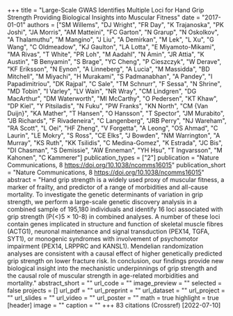 +++
title = "Large-Scale GWAS Identifies Multiple Loci for Hand Grip Strength Providing Biological Insights into Muscular Fitness"
date = "2017-01-01"
authors = ["SM Willems", "DJ Wright", "FR Day", "K Trajanoska", "PK Joshi", "JA Morris", "AM Matteini", "FC Garton", "N Grarup", "N Oskolkov", "A Thalamuthu", "M Mangino", "J Liu", "A Demirkan", "M Lek", "L Xu", "G Wang", "C Oldmeadow", "KJ Gaulton", "LA Lotta", "E Miyamoto-Mikami", "MA Rivas", "T White", "PR Loh", "M Aadahl", "N Amin", "JR Attia", "K Austin", "B Benyamin", "S Brage", "YC Cheng", "P Cieszczyk", "W Derave", "KF Eriksson", "N Eynon", "A Linneberg", "A Lucia", "M Massidda", "BD Mitchell", "M Miyachi", "H Murakami", "S Padmanabhan", "A Pandey", "I Papadimitriou", "DK Rajpal", "C Sale", "TM Schnurr", "F Sessa", "N Shrine", "MD Tobin", "I Varley", "LV Wain", "NR Wray", "CM Lindgren", "DG MacArthur", "DM Waterworth", "MI McCarthy", "O Pedersen", "KT Khaw", "DP Kiel", "Y Pitsiladis", "N Fuku", "PW Franks", "KN North", "CM {Van Duijn}", "KA Mather", "T Hansen", "O Hansson", "T Spector", "JM Murabito", "JB Richards", "F Rivadeneira", "C Langenberg", "JRB Perry", "NJ Wareham", "RA Scott", "L Oei", "HF Zheng", "V Forgetta", "A Leong", "OS Ahmad", "C Laurin", "LE Mokry", "S Ross", "CE Elks", "J Bowden", "NM Warrington", "A Murray", "KS Ruth", "KK Tsilidis", "C Medina-Gomez", "K Estrada", "JC Bis", "DI Chasman", "S Demissie", "AW Enneman", "YH Hsu", "T Ingvarsson", "M Kahonen", "C Kammerer"]
publication_types = ["2"]
publication = "Nature Communications, 8 https://doi.org/10.1038/ncomms16015"
publication_short = "Nature Communications, 8 https://doi.org/10.1038/ncomms16015"
abstract = "Hand grip strength is a widely used proxy of muscular fitness, a marker of frailty, and predictor of a range of morbidities and all-cause mortality. To investigate the genetic determinants of variation in grip strength, we perform a large-scale genetic discovery analysis in a combined sample of 195,180 individuals and identify 16 loci associated with grip strength (P{$<$}5 × 10-8) in combined analyses. A number of these loci contain genes implicated in structure and function of skeletal muscle fibres (ACTG1), neuronal maintenance and signal transduction (PEX14, TGFA, SYT1), or monogenic syndromes with involvement of psychomotor impairment (PEX14, LRPPRC and KANSL1). Mendelian randomization analyses are consistent with a causal effect of higher genetically predicted grip strength on lower fracture risk. In conclusion, our findings provide new biological insight into the mechanistic underpinnings of grip strength and the causal role of muscular strength in age-related morbidities and mortality."
abstract_short = ""
url_code = ""
image_preview = ""
selected = false
projects = []
url_pdf = ""
url_preprint = ""
url_dataset = ""
url_project = ""
url_slides = ""
url_video = ""
url_poster = ""
math = true
highlight = true
[header]
image = ""
caption = ""
+++
83 citations (Crossref) [2022-07-10]

